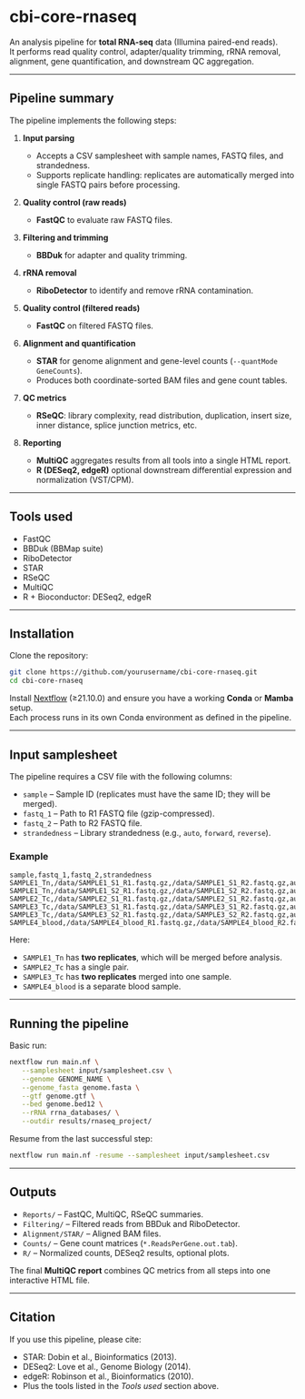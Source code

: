 # cbi-core-rnaseq

An analysis pipeline for **total RNA-seq** data (Illumina paired-end reads).  
It performs read quality control, adapter/quality trimming, rRNA removal, alignment, gene quantification, and downstream QC aggregation.

---

## Pipeline summary

The pipeline implements the following steps:

1. **Input parsing**
   - Accepts a CSV samplesheet with sample names, FASTQ files, and strandedness.
   - Supports replicate handling: replicates are automatically merged into single FASTQ pairs before processing.

2. **Quality control (raw reads)**
   - **FastQC** to evaluate raw FASTQ files.

3. **Filtering and trimming**
   - **BBDuk** for adapter and quality trimming.

4. **rRNA removal**
   - **RiboDetector** to identify and remove rRNA contamination.

5. **Quality control (filtered reads)**
   - **FastQC** on filtered FASTQ files.

6. **Alignment and quantification**
   - **STAR** for genome alignment and gene-level counts (`--quantMode GeneCounts`).
   - Produces both coordinate-sorted BAM files and gene count tables.

7. **QC metrics**
   - **RSeQC**: library complexity, read distribution, duplication, insert size, inner distance, splice junction metrics, etc.

8. **Reporting**
   - **MultiQC** aggregates results from all tools into a single HTML report.
   - **R (DESeq2, edgeR)** optional downstream differential expression and normalization (VST/CPM).

---

## Tools used

- FastQC
- BBDuk (BBMap suite)
- RiboDetector
- STAR
- RSeQC
- MultiQC
- R + Bioconductor: DESeq2, edgeR

---

## Installation

Clone the repository:

```bash
git clone https://github.com/yourusername/cbi-core-rnaseq.git
cd cbi-core-rnaseq
```

Install [Nextflow](https://www.nextflow.io/) (≥21.10.0) and ensure you have a working **Conda** or **Mamba** setup.  
Each process runs in its own Conda environment as defined in the pipeline.

---

## Input samplesheet

The pipeline requires a CSV file with the following columns:

- `sample` – Sample ID (replicates must have the same ID; they will be merged).
- `fastq_1` – Path to R1 FASTQ file (gzip-compressed).
- `fastq_2` – Path to R2 FASTQ file.
- `strandedness` – Library strandedness (e.g., `auto`, `forward`, `reverse`).

### Example

```csv
sample,fastq_1,fastq_2,strandedness
SAMPLE1_Tn,/data/SAMPLE1_S1_R1.fastq.gz,/data/SAMPLE1_S1_R2.fastq.gz,auto
SAMPLE1_Tn,/data/SAMPLE1_S2_R1.fastq.gz,/data/SAMPLE1_S2_R2.fastq.gz,auto
SAMPLE2_Tc,/data/SAMPLE2_S1_R1.fastq.gz,/data/SAMPLE2_S1_R2.fastq.gz,auto
SAMPLE3_Tc,/data/SAMPLE3_S1_R1.fastq.gz,/data/SAMPLE3_S1_R2.fastq.gz,auto
SAMPLE3_Tc,/data/SAMPLE3_S2_R1.fastq.gz,/data/SAMPLE3_S2_R2.fastq.gz,auto
SAMPLE4_blood,/data/SAMPLE4_blood_R1.fastq.gz,/data/SAMPLE4_blood_R2.fastq.gz,auto
```

Here:
- `SAMPLE1_Tn` has **two replicates**, which will be merged before analysis.
- `SAMPLE2_Tc` has a single pair.
- `SAMPLE3_Tc` has **two replicates** merged into one sample.
- `SAMPLE4_blood` is a separate blood sample.

---

## Running the pipeline

Basic run:

```bash
nextflow run main.nf \
   --samplesheet input/samplesheet.csv \
   --genome GENOME_NAME \
   --genome_fasta genome.fasta \
   --gtf genome.gtf \
   --bed genome.bed12 \
   --rRNA rrna_databases/ \
   --outdir results/rnaseq_project/
```

Resume from the last successful step:

```bash
nextflow run main.nf -resume --samplesheet input/samplesheet.csv
```

---

## Outputs

- `Reports/` – FastQC, MultiQC, RSeQC summaries.
- `Filtering/` – Filtered reads from BBDuk and RiboDetector.
- `Alignment/STAR/` – Aligned BAM files.
- `Counts/` – Gene count matrices (`*.ReadsPerGene.out.tab`).
- `R/` – Normalized counts, DESeq2 results, optional plots.

The final **MultiQC report** combines QC metrics from all steps into one interactive HTML file.

---

## Citation

If you use this pipeline, please cite:

- STAR: Dobin et al., Bioinformatics (2013).
- DESeq2: Love et al., Genome Biology (2014).
- edgeR: Robinson et al., Bioinformatics (2010).
- Plus the tools listed in the *Tools used* section above.
